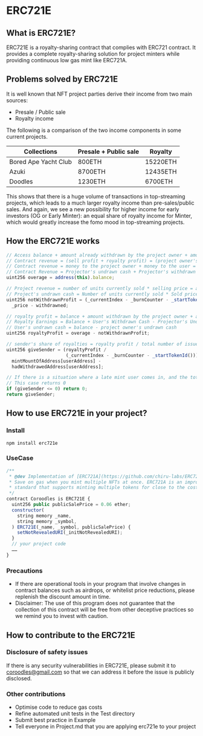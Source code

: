 # ERC721E
## What is ERC721E?
ERC721E is a  royalty-sharing contract that complies with ERC721 contract. It provides a complete royalty-sharing solution for project minters while providing continuous low gas mint like ERC721A.

## Problems solved by ERC721E
It is well known that NFT project parties derive their income from two main sources:

- Presale / Public sale
- Royalty income


The following is a comparison of the two income components in some current projects.

| Collections | Presale + Public sale | Royalty |
| --- | --- | --- |
| Bored Ape Yacht Club | 800ETH | 15220ETH |
| Azuki | 8700ETH | 12435ETH |
| Doodles | 1230ETH | 6700ETH |


This shows that there is a huge volume of transactions in top-streaming projects, which leads to a much larger royalty income than pre-sales/public sales. And again, we see a new possibility for higher income for early investors (OG or Early Minter): an equal share of royalty income for Minter, which would greatly increase the fomo mood in top-streaming projects.

## How the ERC721E works

```jsx
// Access balance + amount already withdrawn by the project owner + amount already withdrawn by the user + accidental withdrawals >= contract revenue (excluding accidental withdrawals) = (sell profit + royalty profit)
// Contract revenue = (sell profit + royalty profit) = (project owner's undrawn cash + project owner's withdrawn cash) + (user's undrawn cash + user's withdrawn cash)
// Contract revenue = money to the project owner + money to the user = (amount of cash undrawn by the project owner + amount of cash withdrawn by the project owner) + (amount of cash undrawn by the user + amount of cash withdrawn by the user)
// Contract Revenue = Projector's undrawn cash + Projector's withdrawn cash + User's undrawn cash + User's withdrawn cash = (sell profit + royalty profit)
uint256 overage = address(this).balance;

// Project revenue = number of units currently sold * selling price = amount of cash undrawn by the project + amount of cash withdrawn by the project
// Project's undrawn cash = Number of units currently sold * Sold price - Project's withdrawn cash
uint256 notWithdrawnProfit = (_currentIndex - _burnCounter - _startTokenId()) *
  _price - withdrawned;

// royalty profit = balance + amount withdrawn by the project owner + amount withdrawn by the user - sell profit = balance + amount withdrawn by the user - (sell profit - amount withdrawn by the project owner)
// Royalty Earnings = Balance + User's Withdrawn Cash - Projector's Undrawn Cash = Balance + (Royalty Earnings - User's Undrawn Cash) - Projector's Undrawn Cash
// User's undrawn cash = balance - project owner's undrawn cash
uint256 royaltyProfit = overage - notWithdrawnProfit;

// sender's share of royalties = royalty profit / total number of issues * number of sender's purchases - the sender's share of royalties
uint256 giveSender = (royaltyProfit /
                      (_currentIndex - _burnCounter - _startTokenId())) *
  mintMountOfAddress[userAddress] -
  hadWithdrawedAddress[userAddress];

// If there is a situation where a late mint user comes in, and the total undrawn amount for all current users < the calculation of the equal share (royalties to be shared), it will need to be calculated after subsequent royalty increases
// This case returns 0
if (giveSender <= 0) return 0;
return giveSender;
```

## How to use ERC721E in your project?
### Install
```shell
npm install erc721e
```

### UseCase
```js
/**
 * @dev Implementation of [ERC721A](https://github.com/chiru-labs/ERC721A). Thanks to contributors!
 * Save on gas when you mint multiple NFTs at once. ERC721A is an improved implementation of the IERC721
 * standard that supports minting multiple tokens for close to the cost of one.
 */
contract Coroodles is ERC721E {
  uint256 public publicSalePrice = 0.06 ether;
  constructor(
    string memory _name,
    string memory _symbol,
  ) ERC721E(_name, _symbol, publicSalePrice) {
    setNotRevealedURI(_initNotRevealedURI);
  }
  // your project code
  ……
}
```

### Precautions

- If there are operational tools in your program that involve changes in contract balances such as airdrops, or whitelist price reductions, please replenish the discount amount in time.
- Disclaimer: The use of this program does not guarantee that the collection of this contract will be free from other deceptive practices so we remind you to invest with caution.


## How to contribute to the ERC721E
### Disclosure of safety issues
If there is any security vulnerabilities in ERC721E, please submit it to coroodles@gmail.com so that we can address it before the issue is publicly disclosed.

### Other contributions

- Optimise code to reduce gas costs
- Refine automated unit tests in the Test directory
- Submit best practice in Example
- Tell everyone in Project.md that you are applying erc721e to your project 
